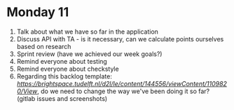 # Monday 11
1. Talk about what we have so far in the application
2. Discuss API with TA - is it necessary, can we calculate points ourselves based on research
3. Sprint review (have we achieved our week goals?)
4. Remind everyone about testing
5. Remind everyone about checkstyle
6. Regarding this backlog template: *https://brightspace.tudelft.nl/d2l/le/content/144556/viewContent/1109820/View*, do we need to change the way we've been doing it so far? (gitlab issues and screenshots)